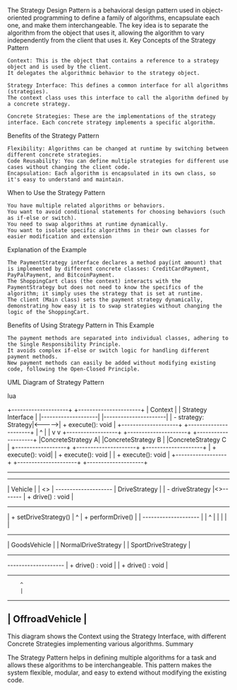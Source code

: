 The Strategy Design Pattern is a behavioral design pattern used in object-oriented programming to define a family of algorithms, 
encapsulate each one, and make them interchangeable. The key idea is to separate the algorithm from the object that uses it, 
allowing the algorithm to vary independently from the client that uses it.
Key Concepts of the Strategy Pattern

    Context: This is the object that contains a reference to a strategy object and is used by the client. 
    It delegates the algorithmic behavior to the strategy object.

    Strategy Interface: This defines a common interface for all algorithms (strategies). 
    The context class uses this interface to call the algorithm defined by a concrete strategy.

    Concrete Strategies: These are the implementations of the strategy interface. Each concrete strategy implements a specific algorithm.

Benefits of the Strategy Pattern

    Flexibility: Algorithms can be changed at runtime by switching between different concrete strategies.
    Code Reusability: You can define multiple strategies for different use cases without changing the client code.
    Encapsulation: Each algorithm is encapsulated in its own class, so it's easy to understand and maintain.

When to Use the Strategy Pattern

    You have multiple related algorithms or behaviors.
    You want to avoid conditional statements for choosing behaviors (such as if-else or switch).
    You need to swap algorithms at runtime dynamically.
    You want to isolate specific algorithms in their own classes for easier modification and extension

Explanation of the Example

    The PaymentStrategy interface declares a method pay(int amount) that is implemented by different concrete classes: CreditCardPayment, PayPalPayment, and BitcoinPayment.
    The ShoppingCart class (the context) interacts with the PaymentStrategy but does not need to know the specifics of the algorithm; it simply uses the strategy that is set at runtime.
    The client (Main class) sets the payment strategy dynamically, demonstrating how easy it is to swap strategies without changing the logic of the ShoppingCart.

Benefits of Using Strategy Pattern in This Example

    The payment methods are separated into individual classes, adhering to the Single Responsibility Principle.
    It avoids complex if-else or switch logic for handling different payment methods.
    New payment methods can easily be added without modifying existing code, following the Open-Closed Principle.

UML Diagram of Strategy Pattern

lua

+--------------------+       +----------------------+
|     Context        |       |    Strategy Interface |
|--------------------|       |----------------------|
| - strategy: Strategy|<----->| + execute(): void    |
+--------------------+       +----------------------+
|                             ^
|                             |
v                             v
+------------------+       +---------------------+      +--------------------+
|ConcreteStrategy A|       |ConcreteStrategy B   |      |ConcreteStrategy C   |
+------------------+       +---------------------+      +--------------------+
| + execute(): void|       | + execute(): void   |      | + execute(): void   |
+------------------+       +---------------------+      +--------------------+

-----------------------------------------------------------------------------------------------------------------

--------------------          -----------------------
|      Vehicle      |          |    <<interface>>     |
--------------------          |     DriveStrategy    |
| - driveStrategy   |<>------- | + drive() : void     |
--------------------          -----------------------
| + setDriveStrategy()        |          ^
| + performDrive()            |          |
--------------------          |          |
^                     |          |
|                     |          |
--------------------   ---------------------   ---------------------
|   GoodsVehicle    |   | NormalDriveStrategy |   | SportDriveStrategy |
--------------------   ---------------------   ---------------------
--------------------   | + drive() : void    |   | + drive() : void    |
--------------------   ---------------------   ---------------------
        ^                     
        |
--------------------
|  OffroadVehicle   |
--------------------


This diagram shows the Context using the Strategy Interface, with different Concrete Strategies implementing various algorithms.
Summary

The Strategy Pattern helps in defining multiple algorithms for a task and allows these algorithms to be interchangeable. This pattern makes the system flexible, modular, and easy to extend without modifying the existing code.